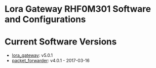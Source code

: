 # Lora Gateway RHF0M301 Software and Configurations

# Current Software Versions
* [lora_gateway](https://github.com/Lora-net/lora_gateway): v5.0.1
* [packet_forwarder](https://github.com/Lora-net/packet_forwarder): v4.0.1 - 2017-03-16
